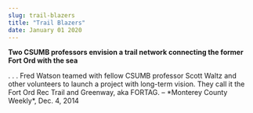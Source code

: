 ```yaml
---
slug: trail-blazers
title: "Trail Blazers"
date: January 01 2020
---
```


 
<p>
  <strong
    >Two CSUMB professors envision a trail network connecting the former Fort
    Ord with the sea</strong
  >
</p>
<p>
  . . . Fred Watson teamed with fellow CSUMB professor Scott Waltz and other
  volunteers to launch a project with long&#45;term vision. They call it the
  Fort Ord Rec Trail and Greenway, aka FORTAG. – &#42;Monterey County
  Weekly&#42;, Dec. 4, 2014
</p>
 
